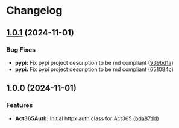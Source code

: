 # Changelog

## [1.0.1](https://github.com/jobdoneright/act365/compare/v1.0.0...v1.0.1) (2024-11-01)


### Bug Fixes

* **pypi:** Fix pypi project description to be md compliant ([939bd1a](https://github.com/jobdoneright/act365/commit/939bd1a8070564397d9a3ea562768e6b245e64ca))
* **pypi:** Fix pypi project description to be md compliant ([651084c](https://github.com/jobdoneright/act365/commit/651084c555bf7c4d11be5695e60ee79d09882d07))

## 1.0.0 (2024-11-01)


### Features

* **Act365Auth:** Initial httpx auth class for Act365 ([bda87dd](https://github.com/jobdoneright/act365/commit/bda87dd11539318a3d6aebd63e9a8fa55684dbbc))
